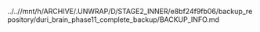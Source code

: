 ../..//mnt/h/ARCHIVE/.UNWRAP/D/STAGE2_INNER/e8bf24f9fb06/backup_repository/duri_brain_phase11_complete_backup/BACKUP_INFO.md